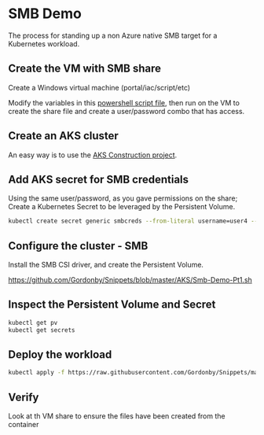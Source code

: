 # SMB Demo

The process for standing up a non Azure native SMB target for a Kubernetes workload.

## Create the VM with SMB share

Create a Windows virtual machine (portal/iac/script/etc)

Modify the variables in this [powershell script file](https://github.com/Gordonby/Snippets/blob/master/AzureVMCustomScriptExtension/Windows-CreateSmbShare.md), then run on the VM to create the share file and create a user/password combo that has access.

## Create an AKS cluster

An easy way is to use the [AKS Construction project](https://github.com/Azure/Aks-Construction).

## Add AKS secret for SMB credentials

Using the same user/password, as you gave permissions on the share; Create a Kubernetes Secret to be leveraged by the Persistent Volume.

```bash
kubectl create secret generic smbcreds --from-literal username=user4 --from-literal password="zeP4ssW0RD%%"
```

## Configure the cluster - SMB

Install the SMB CSI driver, and create the Persistent Volume.

https://github.com/Gordonby/Snippets/blob/master/AKS/Smb-Demo-Pt1.sh

## Inspect the Persistent Volume and Secret

```bash
kubectl get pv
kubectl get secrets
```

## Deploy the workload

```bash
kubectl apply -f https://raw.githubusercontent.com/Gordonby/Snippets/master/AKS/Smb-Demo-Pt2.yaml
```

## Verify

Look at th VM share to ensure the files have been created from the container
